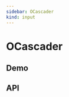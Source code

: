 ```yaml
---
sidebar: OCascader
kind: input
---
```


# OCascader

## Demo

<!-- @usage CascaderUsage -->
<!-- @case CustomContainer -->

## API

<!-- @api OCascader -->
<!-- @api OCascaderPanel -->
